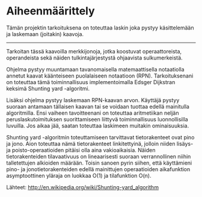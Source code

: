 Aiheenmäärittely
================

Tämän projektin tarkoituksena on toteuttaa laskin joka pystyy käsittelemään ja laskemaan (joitakin) kaavoja.
* * *

Tarkoitan tässä kaavoilla merkkijonoja, jotka koostuvat operaattoreista, operandeista sekä näiden tulkintajärjestystä
ohjaavista sulkumerkeistä.

Ohjelma pystyy muuntamaan tavanomaisella matemaattisella notaatiolla annetut kaavat käänteiseen puolalaiseen notaatioon
(RPN). Tarkoituksenani on toteuttaa tämä toiminnallisuus implementoimalla Edsger Dijkstran keksimä Shunting yard
-algoritmi.

Lisäksi ohjelma pystyy laskemaan RPN-kaavan arvon. Käyttäjä pystyy suoraan antamaan tällaisen kaavan tai se voidaan
tuottaa edellä mainitulla algoritmilla. Ensi vaiheen tavoitteenani on toteuttaa aritmetiikan neljän peruslaskutoimituksen
suorittamiseen liittyvä toiminnallisuus luonnollisilla luvuilla. Jos aikaa jää, saatan toteuttaa laskimeen muitakin
ominaisuuksia.

Shunting yard -algoritmin toteuttamiseen tarvittavat tietorakenteet ovat pino ja jono. Aion toteuttaa nämä tietorakenteet
linkitettyinä, jolloin niiden lisäys- ja poisto-operaatioiden pitäisi olla aina vakioaikaisia. Näiden tietorakenteiden
tilavaativuus on lineaarisesti suoraan verrannollinen niihin talletettujen alkioiden määrään. Toisin sanoen pyrin siihen,
että käyttämieni pino- ja jonotietorakenteiden edellä mainittujen operaatioiden aikafunktion asymptoottinen yläraja on
luokkaa O(1) ja tilafunktion O(n).

Lähteet:
http://en.wikipedia.org/wiki/Shunting-yard_algorithm
